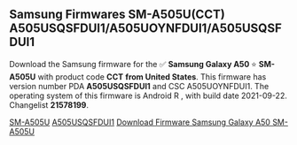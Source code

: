 <h2>Samsung Firmwares SM-A505U(CCT) A505USQSFDUI1/A505UOYNFDUI1/A505USQSFDUI1</h2>
Download the Samsung firmware for the ✅ <strong>Samsung Galaxy A50 </strong> ⭐ <strong>SM-A505U</strong> with product code <strong>CCT</strong> <strong> from United States</strong>. This firmware has version number PDA <strong>A505USQSFDUI1</strong> and CSC A505UOYNFDUI1. The operating system of this firmware is Android R , with build date 2021-09-22. Changelist <strong>21578199</strong>.


[SM-A505U](https://samfirm.shop/samsung/model/SM-A505U)
[A505USQSFDUI1](https://samfirm.shop/samsung/pda/A505USQSFDUI1)
[Download Firmware Samsung Galaxy A50 SM-A505U](https://samfirm.shop/samsung/firmware/458398)
